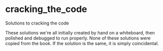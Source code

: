 # cracking_the_code
Solutions to cracking the code

These solutions we're all initially created by hand on a whiteboard, then polished and debugged to run properly.
None of these solutions were copied from the book. If the solution is the same, it is simply coincidental.
